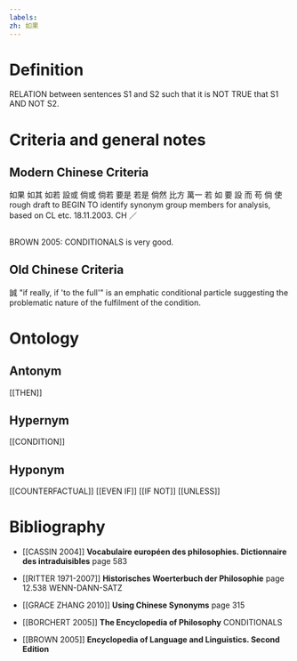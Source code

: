 ```yaml
---
labels: 
zh: 如果
---
```


# Definition
RELATION between sentences S1 and S2 such that it is NOT TRUE that S1 AND NOT S2.
# Criteria and general notes
## Modern Chinese Criteria
如果
如其
如若
設或
倘或
倘若
要是
若是
倘然
比方
萬一
若
如
要
設
而
苟
倘
使
rough draft to BEGIN TO identify synonym group members for analysis, based on CL etc. 18.11.2003. CH ／
## 
BROWN 2005: CONDITIONALS is very good.
## Old Chinese Criteria
誠 "if really, if 'to the full'" is an emphatic conditional particle suggesting the problematic nature of the fulfilment of the condition.
# Ontology

## Antonym
[[THEN]]
## Hypernym
[[CONDITION]]
## Hyponym
[[COUNTERFACTUAL]]
[[EVEN IF]]
[[IF NOT]]
[[UNLESS]]
# Bibliography
- [[CASSIN 2004]]
**Vocabulaire européen des philosophies. Dictionnaire des intraduisibles** page 583

- [[RITTER 1971-2007]]
**Historisches Woerterbuch der Philosophie** page 12.538
WENN-DANN-SATZ
- [[GRACE ZHANG 2010]]
**Using Chinese Synonyms** page 315

- [[BORCHERT 2005]]
**The Encyclopedia of Philosophy** 
CONDITIONALS
- [[BROWN 2005]]
**Encyclopedia of Language and Linguistics. Second Edition** 
